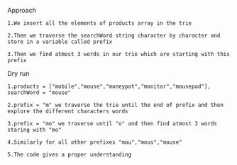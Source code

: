 Approach

    1.We insert all the elements of products array in the trie

    2.Then we traverse the searchWord string character by character and store in a variable called prefix

    3.Then we find atmost 3 words in our trie which are starting with this prefix

Dry run

    1.products = ["mobile","mouse","moneypot","monitor","mousepad"], searchWord = "mouse"

    2.prefix = "m" we traverse the trie until the end of prefix and then explore the different characters words 

    3.prefix = "mo" we traverse until "o" and then find atmost 3 words staring with "mo"

    4.Similarly for all other prefixes "mou","mous","mouse"

    5.The code gives a proper understanding
